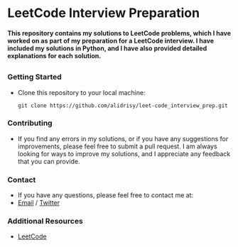 # LeetCode Interview Preparation

#### This repository contains my solutions to LeetCode problems, which I have worked on as part of my preparation for a LeetCode interview. I have included my solutions in Python, and I have also provided detailed explanations for each solution.

##


### Getting Started

* Clone this repository to your local machine:
   ```
   git clone https://github.com/alidrisy/leet-code_interview_prep.git
   ```

### Contributing

* If you find any errors in my solutions, or if you have any suggestions for improvements, please feel free to submit a pull request. I am always looking for ways to improve my solutions, and I appreciate any feedback that you can provide.

### Contact

* If you have any questions, please feel free to contact me at:
*    [Email](mailto:a.alidrisy6@gmail.com) / [Twitter](https://twitter.com/AbdulrahmanAdeb?t=c6JBtd7TXIrv0vyOAPryMQ&s=09)

### Additional Resources

* [LeetCode](https://leetcode.com)
